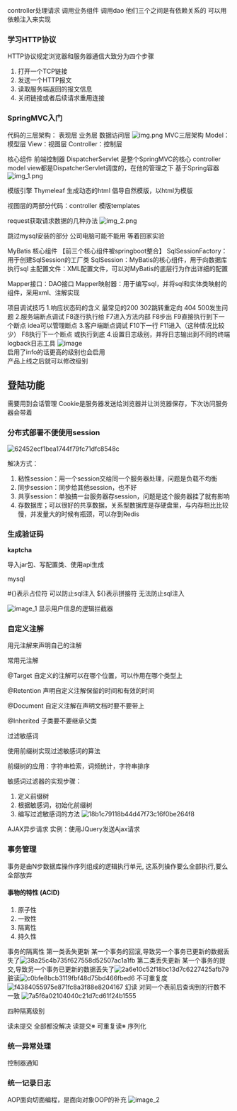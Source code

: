 controller处理请求 调用业务组件 调用dao
他们三个之间是有依赖关系的 可以用依赖注入来实现

### 学习HTTP协议
HTTP协议规定浏览器和服务器通信大致分为四个步骤

1. 打开一个TCP链接
2. 发送一个HTTP报文
3. 读取服务端返回的报文信息
4. 关闭链接或者后续请求重用连接

### SpringMVC入门
代码的三层架构：
表现层 业务层 数据访问层
![img.png](img.png)
MVC三层架构
Model：模型层
View：视图层
Controller：控制层

核心组件
前端控制器 DispatcherServlet
是整个SpringMVC的核心
controller model view都是DispatcherServlet调度的，在他的管理之下 基于Spring容器
![img_1.png](img_1.png)

模版引擎
Thymeleaf
生成动态的html
倡导自然模版，以html为模版

视图层的两部分代码：controller 模版templates

request获取请求数据的几种办法
![img_2.png](img_2.png)

跳过mysql安装的部分 公司电脑可能不能用 等着回家实验

MyBatis
核心组件
【前三个核心组件被springboot整合】
SqlSessionFactory：用于创建SqlSession的工厂类
SqlSession：MyBatis的核心组件，用于向数据库执行sql
主配置文件：XML配置文件，可以对MyBatis的底层行为作出详细的配置

Mapper接口：DAO接口
Mapper映射器：用于编写sql，并将sql和实体类映射的组件，采用xml、注解实现

项目调试技巧 1.响应状态码的含义 最常见的200 302跳转重定向 404 500发生问题
2.服务端断点调试 F8逐行执行给 F7进入方法内部 F8步出 F9直接执行到下一个断点
idea可以管理断点 3.客户端断点调试 F10下一行 F11进入（这种情况比较少）
F8执行下一个断点 或执行到底 4.设置日志级别，并将日志输出到不同的终端
logback日志工具 ![image](image.png)  
启用了info的话更高的级别也会启用  
产品上线之后就可以修改级别

## 登陆功能
需要用到会话管理
Cookie是服务器发送给浏览器并让浏览器保存，下次访问服务器会带着

### 分布式部署不便使用session

![62452ecf1bea1744f79fc71dfc8548c](62452ecf1bea1744f79fc71dfc8548c.png)

解决方式：

1. 粘性session：用一个session交给同一个服务器处理，问题是负载不均衡
2. 同步session：同步给其他session，也不好
3. 共享session：单独搞一台服务器存session，问题是这个服务器挂了就有影响
4. 存数据库；可以很好的共享数据，关系型数据库是存硬盘里，与内存相比比较慢，并发量大的时候有瓶颈，可以存到Redis

### 生成验证码
**kaptcha**

导入jar包、写配置类、使用api生成

mysql

\#{}表示占位符 可以防止sql注入
\${}表示拼接符 无法防止sql注入

![image_1](image_1.png)
显示用户信息的逻辑拦截器

### 自定义注解
用元注解来声明自己的注解

常用元注解

@Target 自定义的注解可以在哪个位置，可以作用在哪个类型上

@Retention 声明自定义注解保留的时间和有效的时间

@Document 自定义注解在声明文档时要不要带上

@Inherited 子类要不要继承父类


过滤敏感词

使用前缀树实现过滤敏感词的算法

前缀树的应用：字符串检索，词频统计，字符串排序

敏感词过滤器的实现步骤：

1. 定义前缀树
2. 根据敏感词，初始化前缀树
3. 编写过滤敏感词的方法
![18b1c79118b44d47f73c16f0be264f8](18b1c79118b44d47f73c16f0be264f8.png)

AJAX异步请求
实例：使用JQuery发送Ajax请求


### 事务管理
事务是由N步数据库操作序列组成的逻辑执行单元, 这系列操作要么全部执行,要么全部放弃

#### 事物的特性 (ACID)
1. 原子性
2. 一致性
3. 隔离性
4. 持久性

事务的隔离性
第一类丢失更新 某一个事务的回滚,导致另一个事务已更新的数据丢失了![38a25c4b735f627558d52507ac1a1fb](38a25c4b735f627558d52507ac1a1fb.png)
第二类丢失更新 某一个事务的提交,导致另一个事务已更新的数据丢失了![2a6e10c52f18bc13d7c6227425afb79](2a6e10c52f18bc13d7c6227425afb79.png)
脏读![c0bfe8bcb3119fbf48d75bd466fbed6](c0bfe8bcb3119fbf48d75bd466fbed6.png)
不可重复度![f4384055975e871fc8a3f88e8204167](f4384055975e871fc8a3f88e8204167.png)
幻读 对同一个表前后查询到的行数不一致 ![7a5f6a02104040c21d7cd61f24b1555](7a5f6a02104040c21d7cd61f24b1555.png)

四种隔离级别

读未提交 全部都没解决
读提交※
可重复读※
序列化

### 统一异常处理
控制器通知

### 统一记录日志
AOP面向切面编程，是面向对象OOP的补充
![image_2](image_2.png)

